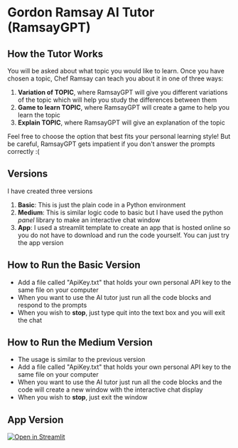 # Gordon Ramsay AI Tutor (RamsayGPT)
## How the Tutor Works
You will be asked about what topic you would like to learn. Once you have chosen a topic, Chef Ramsay can teach you about it in one of three ways:

1. **Variation of TOPIC**, where RamsayGPT will give you different variations of the topic which will help you study the differences between them
2. **Game to learn TOPIC**, where RamsayGPT will create a game to help you learn the topic
3. **Explain TOPIC**, where RamsayGPT will give an explanation of the topic
   
Feel free to choose the option that best fits your personal learning style! But be careful, RamsayGPT gets impatient if you don't answer the prompts correctly :(

## Versions
I have created three versions 
1. **Basic**: This is just the plain code in a Python environment
2. **Medium**: This is similar logic code to basic but I have used the python _panel_ library to make an interactive chat window
3. **App**: I used a streamlit template to create an app that is hosted online so you do not have to download and run the code yourself. You can just try the app version
   
## How to Run the Basic Version
- Add a file called "ApiKey.txt" that holds your own personal API key to the same file on your computer
- When you want to use the AI tutor just run all the code blocks and respond to the prompts
- When you wish to **stop**, just type quit into the text box and you will exit the chat
  
## How to Run the Medium Version
- The usage is similar to the previous version
- Add a file called "ApiKey.txt" that holds your own personal API key to the same file on your computer
- When you want to use the AI tutor just run all the code blocks and the code will create a new window with the interactive chat display
- When you wish to **stop**, just exit the window
  
## App Version 
[![Open in Streamlit](https://static.streamlit.io/badges/streamlit_badge_black_white.svg)](https://chatbot-8eqzu4tw5mc.streamlit.app/)
